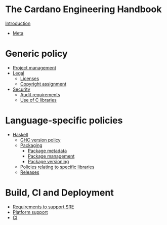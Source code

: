 # The Cardano Engineering Handbook

[Introduction](./introduction.md)

- [Meta](./meta/README.md)

# Generic policy

- [Project management](./project/README.md)
- [Legal](./legal/README.md)
  - [Licenses](./legal/licenses.md)
  - [Copyright assignment]()
- [Security](./security/README.md)
  - [Audit requirements]()
  - [Use of C libraries]()

# Language-specific policies

- [Haskell](./haskell/README.md)
  - [GHC version policy](./haskell/ghc-version-policy.md)
  - [Packaging](./haskell/packaging/README.md)
    - [Package metadata]()
    - [Package management]()
    - [Package versioning]()
  - [Policies relating to specific libraries](./haskell/specific-library-policies/README.md)
  - [Releases](./haskell/releases/README.md)
  
<!-- TODO: better title? -->
# Build, CI and Deployment

- [Requirements to support SRE](./sre/sre-support.md)
- [Platform support]()
- [CI](./ci/README.md)

